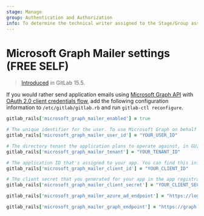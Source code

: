 ```yaml
---
stage: Manage
group: Authentication and Authorization
info: To determine the technical writer assigned to the Stage/Group associated with this page, see https://about.gitlab.com/handbook/engineering/ux/technical-writing/#designated-technical-writers
---
```


# Microsoft Graph Mailer settings **(FREE SELF)**

> [Introduced](https://gitlab.com/groups/gitlab-org/-/epics/8259) in GitLab 15.5.

If you would rather send application emails using [Microsoft Graph API](https://learn.microsoft.com/en-us/graph/api/user-sendmail?view=graph-rest-1.0&tabs=http)
with [OAuth 2.0 client credentials flow](https://learn.microsoft.com/en-us/azure/active-directory/develop/v2-oauth2-client-creds-grant-flow),
add the following configuration information to `/etc/gitlab/gitlab.rb` and run `gitlab-ctl reconfigure`.

```ruby
gitlab_rails['microsoft_graph_mailer_enabled'] = true

# The unique identifier for the user. To use Microsoft Graph on behalf of the user.
gitlab_rails['microsoft_graph_mailer_user_id'] = "YOUR_USER_ID"

# The directory tenant the application plans to operate against, in GUID or domain-name format.
gitlab_rails['microsoft_graph_mailer_tenant'] = "YOUR_TENANT_ID"

# The application ID that's assigned to your app. You can find this information in the portal where you registered your app.
gitlab_rails['microsoft_graph_mailer_client_id'] = "YOUR_CLIENT_ID"

# The client secret that you generated for your app in the app registration portal.
gitlab_rails['microsoft_graph_mailer_client_secret'] = "YOUR_CLIENT_SECRET_ID"

gitlab_rails['microsoft_graph_mailer_azure_ad_endpoint'] = "https://login.microsoftonline.com"

gitlab_rails['microsoft_graph_mailer_graph_endpoint'] = "https://graph.microsoft.com"
```
